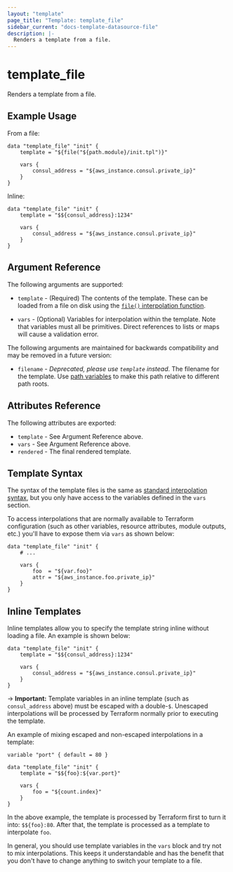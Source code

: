 ```yaml
---
layout: "template"
page_title: "Template: template_file"
sidebar_current: "docs-template-datasource-file"
description: |-
  Renders a template from a file.
---
```


# template\_file

Renders a template from a file.

## Example Usage

From a file:

```
data "template_file" "init" {
    template = "${file("${path.module}/init.tpl")}"

    vars {
        consul_address = "${aws_instance.consul.private_ip}"
    }
}
```

Inline:

```
data "template_file" "init" {
    template = "$${consul_address}:1234"

    vars {
        consul_address = "${aws_instance.consul.private_ip}"
    }
}
```

## Argument Reference

The following arguments are supported:

* `template` - (Required) The contents of the template. These can be loaded
  from a file on disk using the [`file()` interpolation
  function](/docs/configuration/interpolation.html#file_path_).

* `vars` - (Optional) Variables for interpolation within the template. Note
  that variables must all be primitives. Direct references to lists or maps
  will cause a validation error.

The following arguments are maintained for backwards compatibility and may be
removed in a future version:

* `filename` - _Deprecated, please use `template` instead_. The filename for
  the template. Use [path variables](/docs/configuration/interpolation.html#path-variables) to make
  this path relative to different path roots.

## Attributes Reference

The following attributes are exported:

* `template` - See Argument Reference above.
* `vars` - See Argument Reference above.
* `rendered` - The final rendered template.

## Template Syntax

The syntax of the template files is the same as
[standard interpolation syntax](/docs/configuration/interpolation.html),
but you only have access to the variables defined in the `vars` section.

To access interpolations that are normally available to Terraform
configuration (such as other variables, resource attributes, module
outputs, etc.) you'll have to expose them via `vars` as shown below:

```
data "template_file" "init" {
    # ...

    vars {
        foo  = "${var.foo}"
        attr = "${aws_instance.foo.private_ip}"
    }
}
```

## Inline Templates

Inline templates allow you to specify the template string inline without
loading a file. An example is shown below:

```
data "template_file" "init" {
    template = "$${consul_address}:1234"

    vars {
        consul_address = "${aws_instance.consul.private_ip}"
    }
}
```

-> **Important:** Template variables in an inline template (such as
`consul_address` above) must be escaped with a double-`$`. Unescaped
interpolations will be processed by Terraform normally prior to executing
the template.

An example of mixing escaped and non-escaped interpolations in a template:

```
variable "port" { default = 80 }

data "template_file" "init" {
    template = "$${foo}:${var.port}"

    vars {
        foo = "${count.index}"
    }
}
```

In the above example, the template is processed by Terraform first to
turn it into: `$${foo}:80`. After that, the template is processed as a
template to interpolate `foo`.

In general, you should use template variables in the `vars` block and try
not to mix interpolations. This keeps it understandable and has the benefit
that you don't have to change anything to switch your template to a file.
